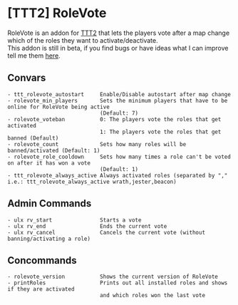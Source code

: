 # [TTT2] RoleVote
RoleVote is an addon for [TTT2](https://github.com/TTT-2/TTT2) that lets the players vote after a map change which of the roles they want to activate/deactivate.<br>
This addon is still in beta, if you find bugs or have ideas what I can improve tell me them [here](https://github.com/Blaubeeree/ttt2-rolevote/issues).
## Convars
```
- ttt_rolevote_autostart     Enable/Disable autostart after map change
- rolevote_min_players       Sets the minimum players that have to be online for RoleVote being active
                             (Default: 7)
- rolevote_voteban           0: The players vote the roles that get activated
                             1: The players vote the roles that get banned (Default)
- rolevote_count             Sets how many roles will be banned/activated (Default: 1)
- rolevote_role_cooldown     Sets how many times a role can't be voted on after it has won a vote
                             (Default: 1)
- ttt_rolevote_always_active Always activated roles (separated by "," i.e.: ttt_rolevote_always_active wrath,jester,beacon)
```
## Admin Commands
```
- ulx rv_start               Starts a vote
- ulx rv_end                 Ends the current vote
- ulx rv_cancel              Cancels the current vote (without banning/activating a role)
```
## Concommands
```
- rolevote_version           Shows the current version of RoleVote
- printRoles                 Prints out all installed roles and shows if they are activated
                             and which roles won the last vote
```
